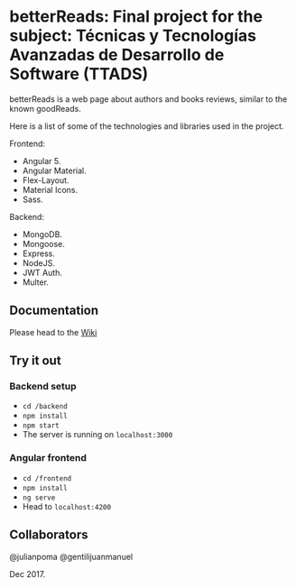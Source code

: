 # betterReads: Final project for the subject: Técnicas y Tecnologías Avanzadas de Desarrollo de Software (TTADS)

betterReads is a web page about authors and books reviews, similar to the known goodReads.

Here is a list of some of the technologies and libraries used in the project.


Frontend:
- Angular 5.
- Angular Material.
- Flex-Layout.
- Material Icons.
- Sass.

Backend:
- MongoDB.
- Mongoose.
- Express.
- NodeJS.
- JWT Auth.
- Multer.

## Documentation
Please head to the [Wiki](https://github.com/julianpoma/betterReads/wiki)

## Try it out
### Backend setup
* `cd /backend`
* `npm install`
* `npm start`
* The server is running on `localhost:3000`

### Angular frontend
* `cd /frontend`
* `npm install`
* `ng serve`
* Head to `localhost:4200`

## Collaborators

@julianpoma
@gentilijuanmanuel

Dec 2017.
